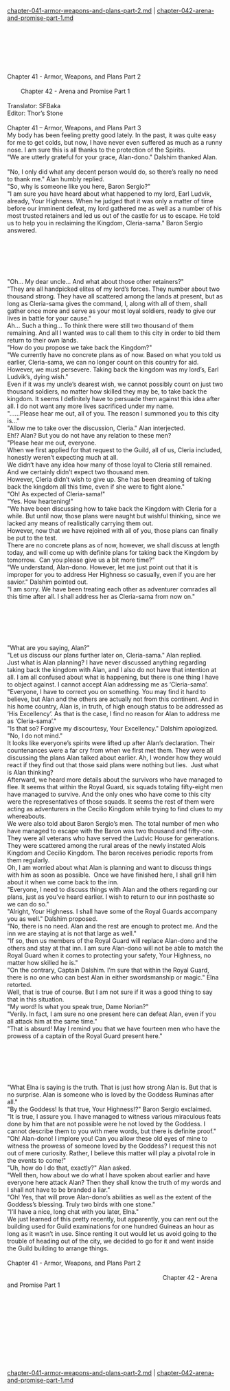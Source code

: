 [chapter-041-armor-weapons-and-plans-part-2.md](./chapter-041-armor-weapons-and-plans-part-2.md) | [chapter-042-arena-and-promise-part-1.md](./chapter-042-arena-and-promise-part-1.md) <br/>
<br/>
<br/>
<br/>
<br/>
<br/>
<br/>
<br/>
Chapter 41 - Armor, Weapons, and Plans Part 2<br/>
                                                                                                                                        Chapter 42 - Arena and Promise Part 1<br/>
<br/>
Translator: SFBaka<br/>
Editor: Thor’s Stone<br/>
<br/>
Chapter 41 – Armor, Weapons, and Plans Part 3<br/>
My body has been feeling pretty good lately. In the past, it was quite easy for me to get colds, but now, I have never even suffered as much as a runny nose. I am sure this is all thanks to the protection of the Spirits.<br/>
"We are utterly grateful for your grace, Alan-dono." Dalshim thanked Alan.<br/>
<br/>
"No, I only did what any decent person would do, so there’s really no need to thank me." Alan humbly replied. <br/>
"So, why is someone like you here, Baron Sergio?"<br/>
"I am sure you have heard about what happened to my lord, Earl Ludvik, already, Your Highness. When he judged that it was only a matter of time before our imminent defeat, my lord gathered me as well as a number of his most trusted retainers and led us out of the castle for us to escape. He told us to help you in reclaiming the Kingdom, Cleria-sama." Baron Sergio answered. <br/>
<br/>
<br/>
<br/>
<br/>
<br/>
<br/>
"Oh… My dear uncle… And what about those other retainers?"<br/>
"They are all handpicked elites of my lord’s forces. They number about two thousand strong. They have all scattered among the lands at present, but as long as Cleria-sama gives the command, I, along with all of them, shall gather once more and serve as your most loyal soldiers, ready to give our lives in battle for your cause."<br/>
Ah… Such a thing… To think there were still two thousand of them remaining. And all I wanted was to call them to this city in order to bid them return to their own lands.<br/>
"How do you propose we take back the Kingdom?"<br/>
"We currently have no concrete plans as of now. Based on what you told us earlier, Cleria-sama, we can no longer count on this country for aid. However, we must persevere. Taking back the kingdom was my lord’s, Earl Ludvik’s, dying wish." <br/>
Even if it was my uncle’s dearest wish, we cannot possibly count on just two thousand soldiers, no matter how skilled they may be, to take back the kingdom. It seems I definitely have to persuade them against this idea after all. I do not want any more lives sacrificed under my name. <br/>
"……Please hear me out, all of you. The reason I summoned you to this city is…"<br/>
"Allow me to take over the discussion, Cleria." Alan interjected. <br/>
Eh!? Alan? But you do not have any relation to these men?<br/>
"Please hear me out, everyone.<br/>
When we first applied for that request to the Guild, all of us, Cleria included, honestly weren’t expecting much at all.<br/>
We didn’t have any idea how many of those loyal to Cleria still remained. And we certainly didn’t expect two thousand men.<br/>
However, Cleria didn’t wish to give up. She has been dreaming of taking back the kingdom all this time, even if she were to fight alone."<br/>
"Oh! As expected of Cleria-sama!"<br/>
"Yes. How heartening!"  <br/>
"We have been discussing how to take back the Kingdom with Cleria for a while. But until now, those plans were naught but wishful thinking, since we lacked any means of realistically carrying them out. <br/>
However, now that we have rejoined with all of you, those plans can finally be put to the test. <br/>
There are no concrete plans as of now, however, we shall discuss at length today, and will come up with definite plans for taking back the Kingdom by tomorrow.  Can you please give us a bit more time?"<br/>
"We understand, Alan-dono. However, let me just point out that it is improper for you to address Her Highness so casually, even if you are her savior." Dalshim pointed out. <br/>
"I am sorry. We have been treating each other as adventurer comrades all this time after all. I shall address her as Cleria-sama from now on."<br/>
<br/>
<br/>
<br/>
<br/>
<br/>
<br/>
"What are you saying, Alan?"<br/>
"Let us discuss our plans further later on, Cleria-sama." Alan replied.<br/>
Just what is Alan planning? I have never discussed anything regarding taking back the kingdom with Alan, and I also do not have that intention at all. I am all confused about what is happening, but there is one thing I have to object against. I cannot accept Alan addressing me as ‘Cleria-sama’.<br/>
"Everyone, I have to correct you on something. You may find it hard to believe, but Alan and the others are actually not from this continent. And in his home country, Alan is, in truth, of high enough status to be addressed as ‘His Excellency’. As that is the case, I find no reason for Alan to address me as ‘Cleria-sama’."<br/>
"Is that so? Forgive my discourtesy, Your Excellency." Dalshim apologized. <br/>
"No, I do not mind."<br/>
It looks like everyone’s spirits were lifted up after Alan’s declaration. Their countenances were a far cry from when we first met them. They were all discussing the plans Alan talked about earlier. Ah, I wonder how they would react if they find out that those said plans were nothing but lies.  Just what is Alan thinking?<br/>
Afterward, we heard more details about the survivors who have managed to flee. It seems that within the Royal Guard, six squads totaling fifty-eight men have managed to survive. And the only ones who have come to this city were the representatives of those squads. It seems the rest of them were acting as adventurers in the Cecilio Kingdom while trying to find clues to my whereabouts. <br/>
We were also told about Baron Sergio’s men. The total number of men who have managed to escape with the Baron was two thousand and fifty-one. They were all veterans who have served the Ludvic House for generations. They were scattered among the rural areas of the newly instated Alois Kingdom and Cecilio Kingdom. The baron receives periodic reports from them regularly.  <br/>
Oh, I am worried about what Alan is planning and want to discuss things with him as soon as possible.  Once we have finished here, I shall grill him about it when we come back to the inn.<br/>
"Everyone, I need to discuss things with Alan and the others regarding our plans, just as you’ve heard earlier. I wish to return to our inn posthaste so we can do so."<br/>
"Alright, Your Highness. I shall have some of the Royal Guards accompany you as well." Dalshim proposed. <br/>
"No, there is no need. Alan and the rest are enough to protect me. And the inn we are staying at is not that large as well."<br/>
"If so, then us members of the Royal Guard will replace Alan-dono and the others and stay at that inn. I am sure Alan-dono will not be able to match the Royal Guard when it comes to protecting your safety, Your Highness, no matter how skilled he is."<br/>
"On the contrary, Captain Dalshim. I’m sure that within the Royal Guard, there is no one who can best Alan in either swordsmanship or magic." Elna retorted. <br/>
Well, that is true of course. But I am not sure if it was a good thing to say that in this situation. <br/>
"My word! Is what you speak true, Dame Norian?"<br/>
"Verily. In fact, I am sure no one present here can defeat Alan, even if you all attack him at the same time."<br/>
"That is absurd! May I remind you that we have fourteen men who have the prowess of a captain of the Royal Guard present here."<br/>
<br/>
<br/>
<br/>
<br/>
<br/>
<br/>
"What Elna is saying is the truth. That is just how strong Alan is. But that is no surprise. Alan is someone who is loved by the Goddess Ruminas after all."<br/>
"By the Goddess! Is that true, Your Highness!?" Baron Sergio exclaimed.  <br/>
"It is true, I assure you. I have managed to witness various miraculous feats done by him that are not possible were he not loved by the Goddess. I cannot describe them to you with mere words, but there is definite proof."<br/>
"Oh! Alan-dono! I implore you! Can you allow these old eyes of mine to witness the prowess of someone loved by the Goddess? I request this not out of mere curiosity. Rather, I believe this matter will play a pivotal role in the events to come!"<br/>
"Uh, how do I do that, exactly?" Alan asked.<br/>
"Well then, how about we do what I have spoken about earlier and have everyone here attack Alan? Then they shall know the truth of my words and I shall not have to be branded a liar."<br/>
"Oh! Yes, that will prove Alan-dono’s abilities as well as the extent of the Goddess’s blessing. Truly two birds with one stone."<br/>
"I’ll have a nice, long chat with you later, Elna."<br/>
We just learned of this pretty recently, but apparently, you can rent out the building used for Guild examinations for one hundred Guineas an hour as long as it wasn’t in use. Since renting it out would let us avoid going to the trouble of heading out of the city, we decided to go for it and went inside the Guild building to arrange things. <br/>
<br/>
Chapter 41 - Armor, Weapons, and Plans Part 2<br/>
                                                                                                                                        Chapter 42 - Arena and Promise Part 1<br/>
<br/>
<br/>
<br/>
<br/>
<br/>
<br/>
<br/>
<br/>
<br/>
<br/> <br/>
[chapter-041-armor-weapons-and-plans-part-2.md](./chapter-041-armor-weapons-and-plans-part-2.md) | [chapter-042-arena-and-promise-part-1.md](./chapter-042-arena-and-promise-part-1.md) <br/>
